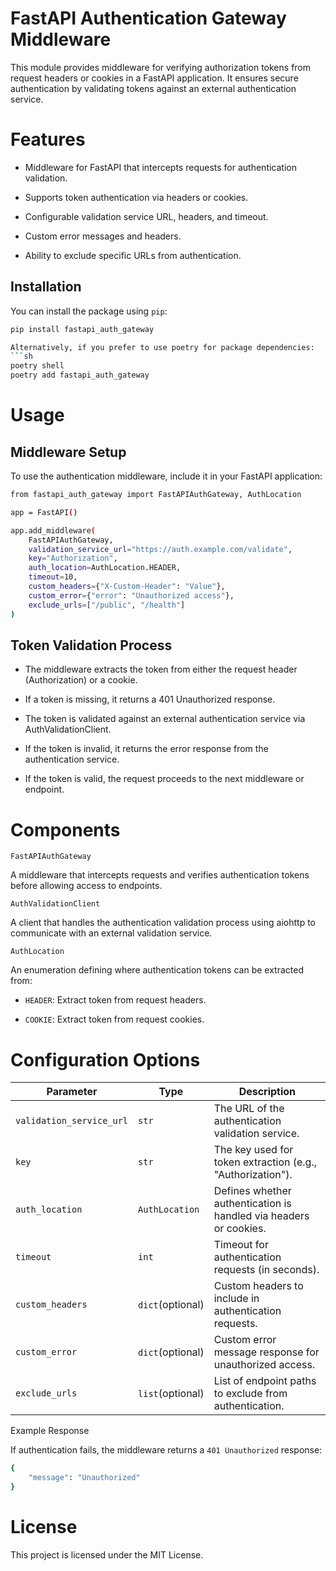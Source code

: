 # FastAPI Authentication Gateway Middleware

This module provides middleware for verifying authorization tokens from request headers or cookies in a FastAPI application. It ensures secure authentication by validating tokens against an external authentication service.

# Features

- Middleware for FastAPI that intercepts requests for authentication validation.

- Supports token authentication via headers or cookies.

- Configurable validation service URL, headers, and timeout.

- Custom error messages and headers.

- Ability to exclude specific URLs from authentication.

## Installation

You can install the package using `pip`:

```sh
pip install fastapi_auth_gateway

Alternatively, if you prefer to use poetry for package dependencies:
```sh
poetry shell
poetry add fastapi_auth_gateway
```

# Usage

## Middleware Setup

To use the authentication middleware, include it in your FastAPI application:

```sh
from fastapi_auth_gateway import FastAPIAuthGateway, AuthLocation

app = FastAPI()

app.add_middleware(
    FastAPIAuthGateway,
    validation_service_url="https://auth.example.com/validate",
    key="Authorization",
    auth_location=AuthLocation.HEADER,
    timeout=10,
    custom_headers={"X-Custom-Header": "Value"},
    custom_error={"error": "Unauthorized access"},
    exclude_urls=["/public", "/health"]
)
```

## Token Validation Process

- The middleware extracts the token from either the request header (Authorization) or a cookie.

- If a token is missing, it returns a 401 Unauthorized response.

- The token is validated against an external authentication service via AuthValidationClient.

- If the token is invalid, it returns the error response from the authentication service.

- If the token is valid, the request proceeds to the next middleware or endpoint.


# Components

`FastAPIAuthGateway`

A middleware that intercepts requests and verifies authentication tokens before allowing access to endpoints.

`AuthValidationClient`

A client that handles the authentication validation process using aiohttp to communicate with an external validation service.

`AuthLocation`

An enumeration defining where authentication tokens can be extracted from:

- `HEADER`: Extract token from request headers.

- `COOKIE`: Extract token from request cookies.

# Configuration Options

| Parameter | Type | Description |
| --- | --- | --- |
| `validation_service_url` | `str` | The URL of the authentication validation service. |
| `key` | `str` | The key used for token extraction (e.g., "Authorization"). |
| `auth_location` | `AuthLocation` | Defines whether authentication is handled via headers or cookies. |
| `timeout` | `int` | Timeout for authentication requests (in seconds). |
| `custom_headers` | `dict`(optional) | Custom headers to include in authentication requests. |
| `custom_error` | `dict`(optional) | Custom error message response for unauthorized access. |
| `exclude_urls` | `list`(optional) | List of endpoint paths to exclude from authentication. |

Example Response

If authentication fails, the middleware returns a `401 Unauthorized` response:
```sh
{
    "message": "Unauthorized"
}
```

# License

This project is licensed under the MIT License.
